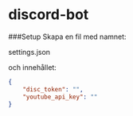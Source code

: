 # discord-bot

###Setup
Skapa en fil med namnet:

settings.json

och innehållet:
```JSON
{
    "disc_token": "",
    "youtube_api_key": ""
}
```
